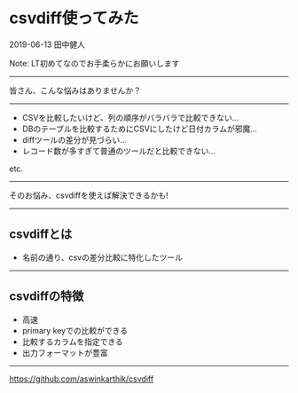 # csvdiff使ってみた

2019-06-13
田中健人


Note:
LT初めてなのでお手柔らかにお願いします

---

皆さん、こんな悩みはありませんか？

---

- CSVを比較したいけど、列の順序がバラバラで比較できない...
- DBのテーブルを比較するためにCSVにしたけど日付カラムが邪魔...
- diffツールの差分が見づらい...
- レコード数が多すぎて普通のツールだと比較できない...

etc.

---

そのお悩み、csvdiffを使えば解決できるかも!

---

## csvdiffとは

- 名前の通り、csvの差分比較に特化したツール

---

## csvdiffの特徴

- 高速
- primary keyでの比較ができる
- 比較するカラムを指定できる
- 出力フォーマットが豊富

---

https://github.com/aswinkarthik/csvdiff